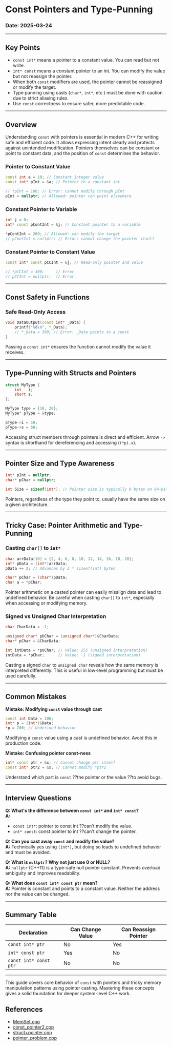 ﻿# Const Pointers and Type-Punning 

### Date: 2025-03-24

---

## Key Points

- `const int*` means a pointer to a constant value. You can read but not write.
- `int* const` means a constant pointer to an int. You can modify the value but not reassign the pointer.
- When both `const` modifiers are used, the pointer cannot be reassigned or modify the target.
- Type punning using casts (`char*`, `int*`, etc.) must be done with caution due to strict aliasing rules.
- Use `const` correctness to ensure safer, more predictable code.

---

## Overview

Understanding `const` with pointers is essential in modern C++ for writing safe and efficient code. It allows expressing intent clearly and protects against unintended modification. Pointers themselves can be constant or point to constant data, and the position of `const` determines the behavior.

### Pointer to Constant Value

```cpp
const int a = 10; // Constant integer value
const int* pInt = &a; // Pointer to a constant int

// *pInt = 100; // Error: cannot modify through pInt
pInt = nullptr; // Allowed: pointer can point elsewhere
```

### Constant Pointer to Variable

```cpp
int j = 0;
int* const pContInt = &j; // Constant pointer to a variable

*pContInt = 200; // Allowed: can modify the target
// pContInt = nullptr; // Error: cannot change the pointer itself
```

### Constant Pointer to Constant Value

```cpp
const int* const pCCInt = &j; // Read-only pointer and value

// *pCCInt = 300;     // Error
// pCCInt = nullptr;  // Error
```

---

## Const Safety in Functions

### Safe Read-Only Access
```cpp
void DataOutput(const int* _Data) {
    printf("%d\n", *_Data);
    // *_Data = 300; // Error: _Data points to a const
}
```
Passing a `const int*` ensures the function cannot modify the value it receives.

---

## Type-Punning with Structs and Pointers

```cpp
struct MyType {
    int   i;
    short s;
};

MyType type = {10, 20};
MyType* pType = &type;

pType->i = 50;
pType->s = 60;
```

Accessing struct members through pointers is direct and efficient. Arrow `->` syntax is shorthand for dereferencing and accessing (`(*p).x`).

---

## Pointer Size and Type Awareness

```cpp
int* pInt = nullptr;
char* pChar = nullptr;

int Size = sizeof(int*); // Pointer size is typically 8 bytes on 64-bit systems
```

Pointers, regardless of the type they point to, usually have the same size on a given architecture.

---

## Tricky Case: Pointer Arithmetic and Type-Punning

### Casting `char[]` to `int*`
```cpp
char arrData[10] = {2, 4, 6, 8, 10, 12, 14, 16, 18, 20};
int* pData = (int*)arrData;
pData += 2; // Advances by 2 * sizeof(int) bytes

char* pChar = (char*)pData;
char a = *pChar;
```
Pointer arithmetic on a casted pointer can easily misalign data and lead to undefined behavior. Be careful when casting `char[]` to `int*`, especially when accessing or modifying memory.

### Signed vs Unsigned Char Interpretation
```cpp
char CharData = -1;

unsigned char* pUChar = (unsigned char*)&CharData;
char* pChar = &CharData;

int intData = *pUChar; // Value: 255 (unsigned interpretation)
intData = *pChar;      // Value: -1 (signed interpretation)
```
Casting a signed `char` to `unsigned char` reveals how the same memory is interpreted differently. This is useful in low-level programming but must be used carefully.

---

## Common Mistakes

**Mistake: Modifying `const` value through cast**
```cpp
const int Data = 100;
int* p = (int*)&Data;
*p = 200; // Undefined behavior
```
Modifying a `const` value using a cast is undefined behavior. Avoid this in production code.

**Mistake: Confusing pointer const-ness**
```cpp
int* const ptr = &x; // Cannot change ptr itself
const int* ptr2 = &x; // Cannot modify *ptr2
```
Understand which part is `const` ??the pointer or the value ??to avoid bugs.

---

## Interview Questions

**Q: What's the difference between `const int*` and `int* const`?**  
**A:**
- `const int*`: pointer to const int ??can't modify the value.
- `int* const`: const pointer to int ??can't change the pointer.

**Q: Can you cast away `const` and modify the value?**  
**A:** Technically yes using `(int*)`, but doing so leads to undefined behavior and must be avoided.

**Q: What is `nullptr`? Why not just use 0 or NULL?**  
**A:** `nullptr` (C++11) is a type-safe null pointer constant. Prevents overload ambiguity and improves readability.

**Q: What does `const int* const ptr` mean?**  
**A:** Pointer is constant and points to a constant value. Neither the address nor the value can be changed.

---

## Summary Table

| Declaration             | Can Change Value | Can Reassign Pointer |
|-------------------------|------------------|----------------------|
| `const int* ptr`        | No               | Yes                  |
| `int* const ptr`        | Yes              | No                   |
| `const int* const ptr`  | No               | No                   |

---

This guide covers core behavior of `const` with pointers and tricky memory manipulation patterns using pointer casting. Mastering these concepts gives a solid foundation for deeper system-level C++ work.

## References

- [MemSet.cpp](codes/MemSet.cpp)
- [const_pointer2.cpp](codes/const_pointer2.cpp)
- [struct+pointer.cpp](codes/struct+pointer.cpp)
- [pointer_problem.cpp](codes/pointer_problem.cpp)

